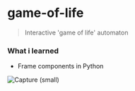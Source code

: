 # game-of-life
> Interactive 'game of life' automaton

<h3>What i learned</h3>
<ul><li>Frame components in Python</li></ul>

![Capture (small)](https://user-images.githubusercontent.com/29238761/158102190-e382fd36-979f-42f9-bd3f-4b9192d2168c.gif)
